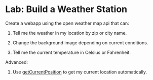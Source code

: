 # Lab: Build a Weather Station

Create a webapp using the open weather map api that can:

1. Tell me the weather in my location by zip or city name.

1.  Change the background image depending on current conditions.

1. Tell me the current temperature in Celsius or Fahrenheit.

Advanced:
1. Use [getCurrentPosition](https://developer.mozilla.org/en-US/docs/Web/API/Geolocation/getCurrentPosition) to get my current location automatically.
